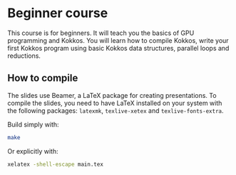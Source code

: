 # Beginner course

This course is for beginners. It will teach you the basics of GPU programming and Kokkos. You will learn how to compile Kokkos, write your first Kokkos program using basic Kokkos data structures, parallel loops and reductions.

## How to compile

The slides use Beamer, a LaTeX package for creating presentations. To compile the slides, you need to have LaTeX installed on your system with the following packages: `latexmk`, `texlive-xetex` and `texlive-fonts-extra`.

Build simply with:

```sh
make
```

Or explicitly with:

```bash
xelatex -shell-escape main.tex
```
